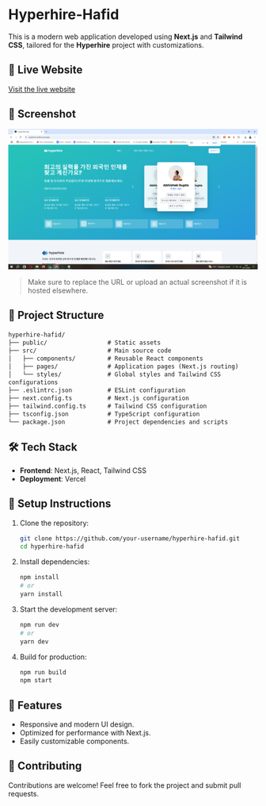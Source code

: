 
# Hyperhire-Hafid

This is a modern web application developed using **Next.js** and **Tailwind CSS**, tailored for the **Hyperhire** project with customizations.

## 🚀 Live Website

[Visit the live website](https://hyperhire-hafid.vercel.app/)

## 📸 Screenshot

![Hyperhire Website Screenshot](https://github.com/hafidrf/hyperhire-hafid/blob/main/screenshot.png)

> Make sure to replace the URL or upload an actual screenshot if it is hosted elsewhere.

## 📂 Project Structure

```
hyperhire-hafid/
├── public/                 # Static assets
├── src/                    # Main source code
│   ├── components/         # Reusable React components
│   ├── pages/              # Application pages (Next.js routing)
│   └── styles/             # Global styles and Tailwind CSS configurations
├── .eslintrc.json          # ESLint configuration
├── next.config.ts          # Next.js configuration
├── tailwind.config.ts      # Tailwind CSS configuration
├── tsconfig.json           # TypeScript configuration
└── package.json            # Project dependencies and scripts
```

## 🛠️ Tech Stack

- **Frontend**: Next.js, React, Tailwind CSS
- **Deployment**: Vercel

## 🔧 Setup Instructions

1. Clone the repository:
   ```bash
   git clone https://github.com/your-username/hyperhire-hafid.git
   cd hyperhire-hafid
   ```

2. Install dependencies:
   ```bash
   npm install
   # or
   yarn install
   ```

3. Start the development server:
   ```bash
   npm run dev
   # or
   yarn dev
   ```

4. Build for production:
   ```bash
   npm run build
   npm start
   ```

## 🌟 Features

- Responsive and modern UI design.
- Optimized for performance with Next.js.
- Easily customizable components.

## 🤝 Contributing

Contributions are welcome! Feel free to fork the project and submit pull requests.
